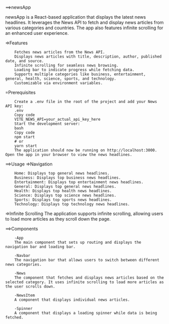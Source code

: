 ==>newsApp

newsApp is a React-based application that displays the latest news headlines. It leverages the News API to fetch and display news articles from various categories and countries. The app also features infinite scrolling for an enhanced user experience.

=>Features

        Fetches news articles from the News API.
        Displays news articles with title, description, author, published date, and source.
        Infinite scrolling for seamless news browsing.
        Loading bar to indicate progress while fetching data.
        Supports multiple categories like business, entertainment, general, health, science, sports, and technology.
        Customizable via environment variables.

=Prerequisites

        Create a .env file in the root of the project and add your News API key:
        .env
        Copy code
        VITE_NEWS_API=your_actual_api_key_here
        Start the development server:
        bash
        Copy code
        npm start
        # or
        yarn start
        The application should now be running on http://localhost:3000.
    Open the app in your browser to view the news headlines.

==>Usage
=>Navigation

        Home: Displays top general news headlines.
        Business: Displays top business news headlines.
        Entertainment: Displays top entertainment news headlines.
        General: Displays top general news headlines.
        Health: Displays top health news headlines.
        Science: Displays top science news headlines.
        Sports: Displays top sports news headlines.
        Technology: Displays top technology news headlines.

=>Infinite Scrolling
The application supports infinite scrolling, allowing users to load more articles as they scroll down the page.

==>Components

        -App
        The main component that sets up routing and displays the navigation bar and loading bar.

        -Navbar
        The navigation bar that allows users to switch between different news categories.

        -News
        The component that fetches and displays news articles based on the selected category. It uses infinite scrolling to load more articles as the user scrolls down.

        -NewsItem
        A component that displays individual news articles.

        -Spinner
        A component that displays a loading spinner while data is being fetched.